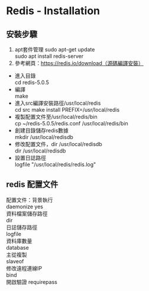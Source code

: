 # Redis - Installation  
## 安裝步驟  
1. apt套件管理
sudo apt-get update  
sudo apt install redis-server
2. 參考網頁：https://redis.io/download（源碼編譯安裝）  
- 進入目錄  
cd redis-5.0.5
- 編譯  
make
- 進入src編譯安裝路徑/usr/local/redis  
cd src
make install PREFIX=/usr/local/redis
- 複製配置文件至/usr/local/redis/bin  
cp ~/redis-5.0.5/redis.conf /usr/local/redis/bin
- 創建目錄儲存redis數據  
mkdir /usr/local/redisdb
- 修改配置文件，dir /usr/local/redisdb  
dir /usr/local/redisdb
- 設置日誌路徑  
logfile "/usr/local/redis/redis.log"  

## redis 配置文件
配置文件：背景執行  
daemonize yes  
資料檔案儲存路徑  
dir  
日誌儲存路徑  
logfile  
資料庫數量  
database  
主從複製  
slaveof  
修改遠程連線IP  
bind  
開啟驗證
requirepass  